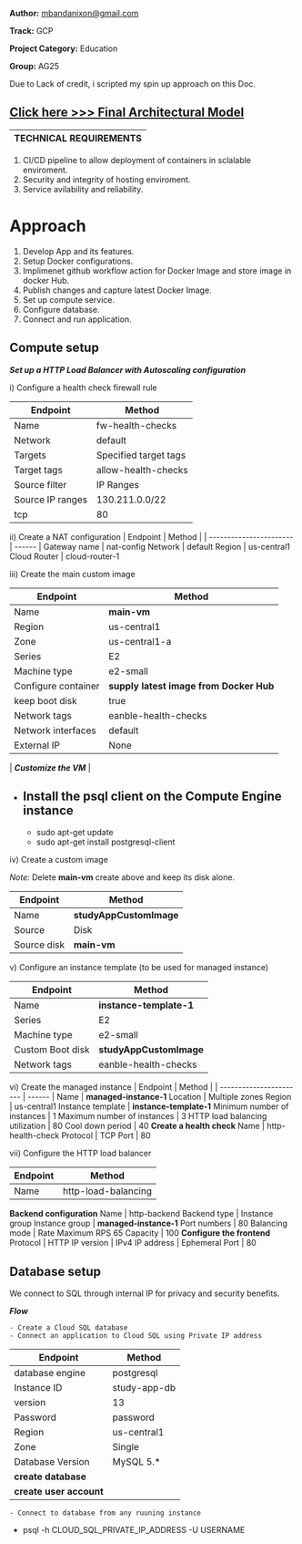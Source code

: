 **Author:** mbandanixon@gmail.com

**Track:** GCP

**Project Category:** Education

**Group:** AG25 

Due to Lack of credit, i scripted my spin up approach on this Doc.

## [Click here >>> Final Architectural Model](https://drive.google.com/file/d/1leyPNd6r1ginwrTXS5APpUrgJxYoVpg2/view?usp=sharing)



 | TECHNICAL REQUIREMENTS |
 | ----------------------- |

1. CI/CD pipeline to allow deployment of containers in sclalable enviroment.
2. Security and integrity of hosting enviroment.
3. Service avilability and reliability.


# Approach

1. Develop App and its features.
2. Setup Docker configurations.
3. Implimenet github workflow action for Docker Image and store image in docker Hub.
4. Publish changes and capture latest Docker Image.
5. Set up compute service.
6. Configure database.
7. Connect and run application.



## Compute setup

***Set up a HTTP Load Balancer with Autoscaling configuration***

i) Configure a health check firewall rule

| Endpoint                | Method |
| ----------------------- | ------ |
Name	| fw-health-checks
Network	| default
Targets	| Specified target tags
Target tags	| allow-health-checks
Source filter	| IP Ranges
Source IP ranges	| 130.211.0.0/22
tcp | 80


ii) Create a NAT configuration
| Endpoint                | Method |
| ----------------------- | ------ |
Gateway name |	nat-config
Network	| default
Region	| us-central1
Cloud Router | cloud-router-1


iii) Create the main custom image

| Endpoint                | Method |
| ----------------------- | ------ |
Name |	**main-vm**
Region	| us-central1
Zone	| us-central1-a
Series |	E2
Machine type	| e2-small
Configure container | **supply latest image from Docker Hub**
 keep boot disk | true
Network tags | eanble-health-checks
Network interfaces | default
External IP | None

 | ***Customize the VM*** |

 - ## Install the psql client on the Compute Engine instance

    - sudo apt-get update
    - sudo apt-get install postgresql-client


 iv) Create a custom image

*Note:* Delete **main-vm** create above and keep its disk alone.

| Endpoint                | Method |
| ----------------------- | ------ |
| Name |	**studyAppCustomImage**
| Source |	Disk
| Source disk |	**main-vm**


v) Configure an instance template (to be used for managed instance)

| Endpoint                | Method |
| ----------------------- | ------ |
Name | **instance-template-1**
Series |	E2
Machine type	| e2-small
Custom Boot disk | **studyAppCustomImage**
Network tags | eanble-health-checks


vi) Create the managed instance
| Endpoint                | Method |
| ----------------------- | ------ |
Name	| **managed-instance-1**
Location |	Multiple zones
Region	| us-central1
Instance template |	**instance-template-1**
Minimum number of instances | 	1
Maximum number of instances | 3
HTTP load balancing utilization | 80
 Cool down period | 40
 **Create a health check**
Name	| http-health-check
Protocol |	TCP
Port	| 80


vii) Configure the HTTP load balancer

| Endpoint                | Method |
| ----------------------- | ------ |
Name | http-load-balancing
**Backend configuration**
Name	| http-backend
Backend type |	Instance group
Instance group |	**managed-instance-1**
Port numbers	| 80
Balancing mode	| Rate
Maximum RPS	 65
Capacity	| 100
**Configure the frontend**
Protocol	| HTTP
IP version	| IPv4
IP address	| Ephemeral
Port	| 80



 
## Database setup
 We connect to SQL through internal IP for privacy and security benefits.

 ***Flow***

    - Create a Cloud SQL database
    - Connect an application to Cloud SQL using Private IP address

| Endpoint                | Method |
| ----------------------- | ------ |
database engine | postgresql
Instance ID |	study-app-db
version | 13
Password	| password
Region	| us-central1
Zone	| Single
Database Version	| MySQL 5.*
**create database** |
**create user account** |

    - Connect to database from any ruuning instance
    
- psql -h CLOUD_SQL_PRIVATE_IP_ADDRESS -U USERNAME

 

